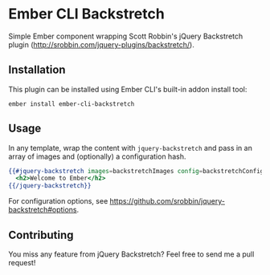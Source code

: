 # Ember CLI Backstretch

Simple Ember component wrapping Scott Robbin's jQuery Backstretch plugin
(http://srobbin.com/jquery-plugins/backstretch/).

## Installation

This plugin can be installed using Ember CLI's built-in addon install tool:

```
ember install ember-cli-backstretch
```

## Usage

In any template, wrap the content with `jquery-backstretch` and pass in an array
of images and (optionally) a configuration hash.

```handlebars
{{#jquery-backstretch images=backstretchImages config=backstretchConfig}}
  <h2>Welcome to Ember</h2>
{{/jquery-backstretch}}
```

For configuration options, see
https://github.com/srobbin/jquery-backstretch#options.

## Contributing

You miss any feature from jQuery Backstretch? Feel free to send me a pull
request!

